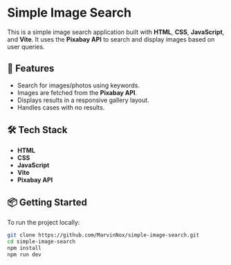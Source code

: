 # Simple Image Search

This is a simple image search application built with **HTML**, **CSS**,
**JavaScript**, and **Vite**. It uses the **Pixabay API** to search and display
images based on user queries.

## 🔹 Features

- Search for images/photos using keywords.
- Images are fetched from the **Pixabay API**.
- Displays results in a responsive gallery layout.
- Handles cases with no results.

## 🛠️ Tech Stack

- **HTML**
- **CSS**
- **JavaScript**
- **Vite**
- **Pixabay API**

## 📦 Getting Started

To run the project locally:

```bash
git clone https://github.com/MarvinNox/simple-image-search.git
cd simple-image-search
npm install
npm run dev
```
